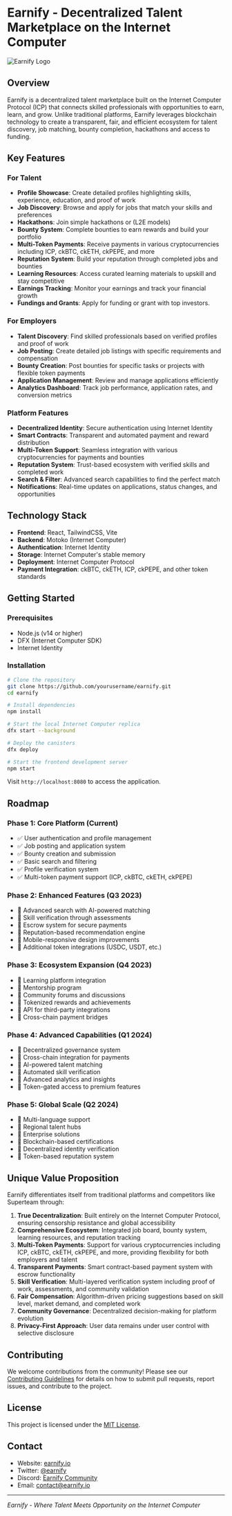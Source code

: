 # Earnify - Decentralized Talent Marketplace on the Internet Computer

![Earnify Logo](src/earnify_frontend/public/logo.png)

## Overview

Earnify is a decentralized talent marketplace built on the Internet Computer Protocol (ICP) that connects skilled professionals with opportunities to earn, learn, and grow. Unlike traditional platforms, Earnify leverages blockchain technology to create a transparent, fair, and efficient ecosystem for talent discovery, job matching, bounty completion, hackathons and access to funding.

## Key Features

### For Talent
- **Profile Showcase**: Create detailed profiles highlighting skills, experience, education, and proof of work
- **Job Discovery**: Browse and apply for jobs that match your skills and preferences
- **Hackathons**: Join simple hackathons or (L2E models)
- **Bounty System**: Complete bounties to earn rewards and build your portfolio
- **Multi-Token Payments**: Receive payments in various cryptocurrencies including ICP, ckBTC, ckETH, ckPEPE, and more
- **Reputation System**: Build your reputation through completed jobs and bounties
- **Learning Resources**: Access curated learning materials to upskill and stay competitive
- **Earnings Tracking**: Monitor your earnings and track your financial growth
- **Fundings and Grants**: Apply for funding or grant with top investors.

### For Employers
- **Talent Discovery**: Find skilled professionals based on verified profiles and proof of work
- **Job Posting**: Create detailed job listings with specific requirements and compensation
- **Bounty Creation**: Post bounties for specific tasks or projects with flexible token payments
- **Application Management**: Review and manage applications efficiently
- **Analytics Dashboard**: Track job performance, application rates, and conversion metrics

### Platform Features
- **Decentralized Identity**: Secure authentication using Internet Identity
- **Smart Contracts**: Transparent and automated payment and reward distribution
- **Multi-Token Support**: Seamless integration with various cryptocurrencies for payments and bounties
- **Reputation System**: Trust-based ecosystem with verified skills and completed work
- **Search & Filter**: Advanced search capabilities to find the perfect match
- **Notifications**: Real-time updates on applications, status changes, and opportunities

## Technology Stack

- **Frontend**: React, TailwindCSS, Vite
- **Backend**: Motoko (Internet Computer)
- **Authentication**: Internet Identity
- **Storage**: Internet Computer's stable memory
- **Deployment**: Internet Computer Protocol
- **Payment Integration**: ckBTC, ckETH, ICP, ckPEPE, and other token standards

## Getting Started

### Prerequisites
- Node.js (v14 or higher)
- DFX (Internet Computer SDK)
- Internet Identity

### Installation

```bash
# Clone the repository
git clone https://github.com/yourusername/earnify.git
cd earnify

# Install dependencies
npm install

# Start the local Internet Computer replica
dfx start --background

# Deploy the canisters
dfx deploy

# Start the frontend development server
npm start
```

Visit `http://localhost:8080` to access the application.

## Roadmap

### Phase 1: Core Platform (Current)
- ✅ User authentication and profile management
- ✅ Job posting and application system
- ✅ Bounty creation and submission
- ✅ Basic search and filtering
- ✅ Profile verification system
- ✅ Multi-token payment support (ICP, ckBTC, ckETH, ckPEPE)

### Phase 2: Enhanced Features (Q3 2023)
- 🔄 Advanced search with AI-powered matching
- 🔄 Skill verification through assessments
- 🔄 Escrow system for secure payments
- 🔄 Reputation-based recommendation engine
- 🔄 Mobile-responsive design improvements
- 🔄 Additional token integrations (USDC, USDT, etc.)

### Phase 3: Ecosystem Expansion (Q4 2023)
- 🔄 Learning platform integration
- 🔄 Mentorship program
- 🔄 Community forums and discussions
- 🔄 Tokenized rewards and achievements
- 🔄 API for third-party integrations
- 🔄 Cross-chain payment bridges

### Phase 4: Advanced Capabilities (Q1 2024)
- 🔄 Decentralized governance system
- 🔄 Cross-chain integration for payments
- 🔄 AI-powered talent matching
- 🔄 Automated skill verification
- 🔄 Advanced analytics and insights
- 🔄 Token-gated access to premium features

### Phase 5: Global Scale (Q2 2024)
- 🔄 Multi-language support
- 🔄 Regional talent hubs
- 🔄 Enterprise solutions
- 🔄 Blockchain-based certifications
- 🔄 Decentralized identity verification
- 🔄 Token-based reputation system

## Unique Value Proposition

Earnify differentiates itself from traditional platforms and competitors like Superteam through:

1. **True Decentralization**: Built entirely on the Internet Computer Protocol, ensuring censorship resistance and global accessibility
2. **Comprehensive Ecosystem**: Integrated job board, bounty system, learning resources, and reputation tracking
3. **Multi-Token Payments**: Support for various cryptocurrencies including ICP, ckBTC, ckETH, ckPEPE, and more, providing flexibility for both employers and talent
4. **Transparent Payments**: Smart contract-based payment system with escrow functionality
5. **Skill Verification**: Multi-layered verification system including proof of work, assessments, and community validation
6. **Fair Compensation**: Algorithm-driven pricing suggestions based on skill level, market demand, and completed work
7. **Community Governance**: Decentralized decision-making for platform evolution
8. **Privacy-First Approach**: User data remains under user control with selective disclosure

## Contributing

We welcome contributions from the community! Please see our [Contributing Guidelines](CONTRIBUTING.md) for details on how to submit pull requests, report issues, and contribute to the project.

## License

This project is licensed under the [MIT License](LICENSE).

## Contact

- Website: [earnify.io](https://earnify.io)
- Twitter: [@earnify](https://twitter.com/earnify)
- Discord: [Earnify Community](https://discord.gg/earnify)
- Email: contact@earnify.io

---

*Earnify - Where Talent Meets Opportunity on the Internet Computer*
